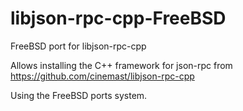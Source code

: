# libjson-rpc-cpp-FreeBSD
FreeBSD port for libjson-rpc-cpp

Allows installing the C++ framework for json-rpc from
https://github.com/cinemast/libjson-rpc-cpp

Using the FreeBSD ports system.

